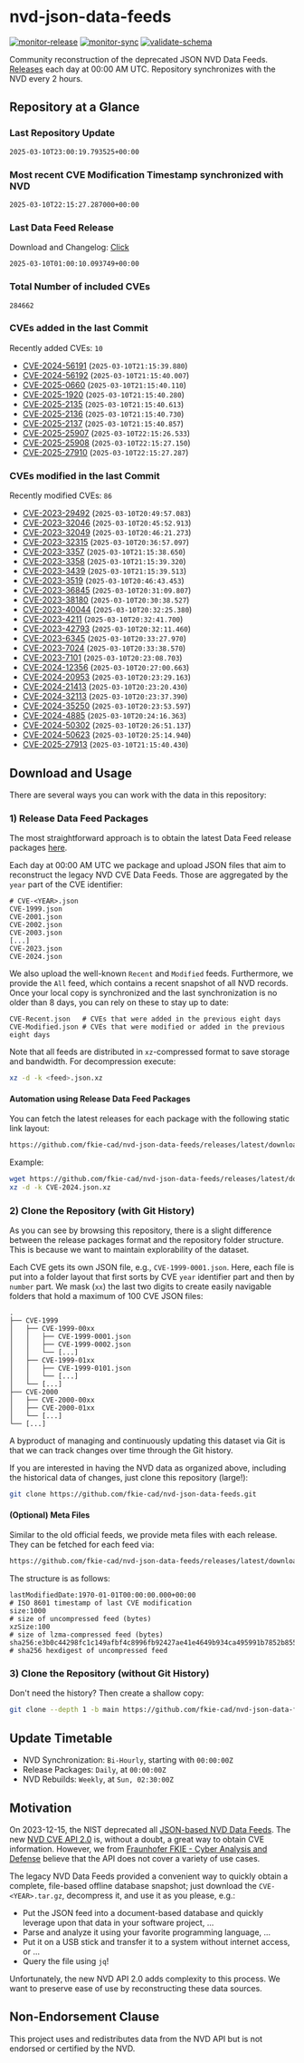 # nvd-json-data-feeds

[![monitor-release](https://github.com/fkie-cad/nvd-json-data-feeds/actions/workflows/monitor_release.yml/badge.svg)](https://github.com/fkie-cad/nvd-json-data-feeds/actions/workflows/monitor_release.yml)
[![monitor-sync](https://github.com/fkie-cad/nvd-json-data-feeds/actions/workflows/monitor_sync.yml/badge.svg)](https://github.com/fkie-cad/nvd-json-data-feeds/actions/workflows/monitor_sync.yml)
[![validate-schema](https://github.com/fkie-cad/nvd-json-data-feeds/actions/workflows/validate_schema.yml/badge.svg)](https://github.com/fkie-cad/nvd-json-data-feeds/actions/workflows/validate_schema.yml)

Community reconstruction of the deprecated JSON NVD Data Feeds.
[Releases](https://github.com/fkie-cad/nvd-json-data-feeds/releases/latest) each day at 00:00 AM UTC.
Repository synchronizes with the NVD every 2 hours.

## Repository at a Glance

### Last Repository Update

```plain
2025-03-10T23:00:19.793525+00:00
```

### Most recent CVE Modification Timestamp synchronized with NVD

```plain
2025-03-10T22:15:27.287000+00:00
```

### Last Data Feed Release

Download and Changelog: [Click](https://github.com/fkie-cad/nvd-json-data-feeds/releases/latest)

```plain
2025-03-10T01:00:10.093749+00:00
```

### Total Number of included CVEs

```plain
284662
```

### CVEs added in the last Commit

Recently added CVEs: `10`

- [CVE-2024-56191](CVE-2024/CVE-2024-561xx/CVE-2024-56191.json) (`2025-03-10T21:15:39.880`)
- [CVE-2024-56192](CVE-2024/CVE-2024-561xx/CVE-2024-56192.json) (`2025-03-10T21:15:40.007`)
- [CVE-2025-0660](CVE-2025/CVE-2025-06xx/CVE-2025-0660.json) (`2025-03-10T21:15:40.110`)
- [CVE-2025-1920](CVE-2025/CVE-2025-19xx/CVE-2025-1920.json) (`2025-03-10T21:15:40.280`)
- [CVE-2025-2135](CVE-2025/CVE-2025-21xx/CVE-2025-2135.json) (`2025-03-10T21:15:40.613`)
- [CVE-2025-2136](CVE-2025/CVE-2025-21xx/CVE-2025-2136.json) (`2025-03-10T21:15:40.730`)
- [CVE-2025-2137](CVE-2025/CVE-2025-21xx/CVE-2025-2137.json) (`2025-03-10T21:15:40.857`)
- [CVE-2025-25907](CVE-2025/CVE-2025-259xx/CVE-2025-25907.json) (`2025-03-10T22:15:26.533`)
- [CVE-2025-25908](CVE-2025/CVE-2025-259xx/CVE-2025-25908.json) (`2025-03-10T22:15:27.150`)
- [CVE-2025-27910](CVE-2025/CVE-2025-279xx/CVE-2025-27910.json) (`2025-03-10T22:15:27.287`)


### CVEs modified in the last Commit

Recently modified CVEs: `86`

- [CVE-2023-29492](CVE-2023/CVE-2023-294xx/CVE-2023-29492.json) (`2025-03-10T20:49:57.083`)
- [CVE-2023-32046](CVE-2023/CVE-2023-320xx/CVE-2023-32046.json) (`2025-03-10T20:45:52.913`)
- [CVE-2023-32049](CVE-2023/CVE-2023-320xx/CVE-2023-32049.json) (`2025-03-10T20:46:21.273`)
- [CVE-2023-32315](CVE-2023/CVE-2023-323xx/CVE-2023-32315.json) (`2025-03-10T20:36:57.097`)
- [CVE-2023-3357](CVE-2023/CVE-2023-33xx/CVE-2023-3357.json) (`2025-03-10T21:15:38.650`)
- [CVE-2023-3358](CVE-2023/CVE-2023-33xx/CVE-2023-3358.json) (`2025-03-10T21:15:39.320`)
- [CVE-2023-3439](CVE-2023/CVE-2023-34xx/CVE-2023-3439.json) (`2025-03-10T21:15:39.513`)
- [CVE-2023-3519](CVE-2023/CVE-2023-35xx/CVE-2023-3519.json) (`2025-03-10T20:46:43.453`)
- [CVE-2023-36845](CVE-2023/CVE-2023-368xx/CVE-2023-36845.json) (`2025-03-10T20:31:09.807`)
- [CVE-2023-38180](CVE-2023/CVE-2023-381xx/CVE-2023-38180.json) (`2025-03-10T20:30:38.527`)
- [CVE-2023-40044](CVE-2023/CVE-2023-400xx/CVE-2023-40044.json) (`2025-03-10T20:32:25.380`)
- [CVE-2023-4211](CVE-2023/CVE-2023-42xx/CVE-2023-4211.json) (`2025-03-10T20:32:41.700`)
- [CVE-2023-42793](CVE-2023/CVE-2023-427xx/CVE-2023-42793.json) (`2025-03-10T20:32:11.460`)
- [CVE-2023-6345](CVE-2023/CVE-2023-63xx/CVE-2023-6345.json) (`2025-03-10T20:33:27.970`)
- [CVE-2023-7024](CVE-2023/CVE-2023-70xx/CVE-2023-7024.json) (`2025-03-10T20:33:38.570`)
- [CVE-2023-7101](CVE-2023/CVE-2023-71xx/CVE-2023-7101.json) (`2025-03-10T20:23:08.703`)
- [CVE-2024-12356](CVE-2024/CVE-2024-123xx/CVE-2024-12356.json) (`2025-03-10T20:27:00.663`)
- [CVE-2024-20953](CVE-2024/CVE-2024-209xx/CVE-2024-20953.json) (`2025-03-10T20:23:29.163`)
- [CVE-2024-21413](CVE-2024/CVE-2024-214xx/CVE-2024-21413.json) (`2025-03-10T20:23:20.430`)
- [CVE-2024-32113](CVE-2024/CVE-2024-321xx/CVE-2024-32113.json) (`2025-03-10T20:23:37.390`)
- [CVE-2024-35250](CVE-2024/CVE-2024-352xx/CVE-2024-35250.json) (`2025-03-10T20:23:53.597`)
- [CVE-2024-4885](CVE-2024/CVE-2024-48xx/CVE-2024-4885.json) (`2025-03-10T20:24:16.363`)
- [CVE-2024-50302](CVE-2024/CVE-2024-503xx/CVE-2024-50302.json) (`2025-03-10T20:26:51.137`)
- [CVE-2024-50623](CVE-2024/CVE-2024-506xx/CVE-2024-50623.json) (`2025-03-10T20:25:14.940`)
- [CVE-2025-27913](CVE-2025/CVE-2025-279xx/CVE-2025-27913.json) (`2025-03-10T21:15:40.430`)


## Download and Usage

There are several ways you can work with the data in this repository:

### 1) Release Data Feed Packages

The most straightforward approach is to obtain the latest Data Feed release packages [here](https://github.com/fkie-cad/nvd-json-data-feeds/releases/latest).

Each day at 00:00 AM UTC we package and upload JSON files that aim to reconstruct the legacy NVD CVE Data Feeds.
Those are aggregated by the `year` part of the CVE identifier:

```
# CVE-<YEAR>.json
CVE-1999.json
CVE-2001.json
CVE-2002.json
CVE-2003.json
[...]
CVE-2023.json
CVE-2024.json
```

We also upload the well-known `Recent` and `Modified` feeds.
Furthermore, we provide the `All` feed, which contains a recent snapshot of all NVD records.
Once your local copy is synchronized and the last synchronization is no older than 8 days, you can rely on these to stay up to date:

```plain
CVE-Recent.json   # CVEs that were added in the previous eight days
CVE-Modified.json # CVEs that were modified or added in the previous eight days
```

Note that all feeds are distributed in `xz`-compressed format to save storage and bandwidth.
For decompression execute:

```sh
xz -d -k <feed>.json.xz
```

#### Automation using Release Data Feed Packages

You can fetch the latest releases for each package with the following static link layout:

```sh
https://github.com/fkie-cad/nvd-json-data-feeds/releases/latest/download/CVE-<YEAR>.json.xz
```

Example:

```sh
wget https://github.com/fkie-cad/nvd-json-data-feeds/releases/latest/download/CVE-2024.json.xz
xz -d -k CVE-2024.json.xz
```

### 2) Clone the Repository (with Git History)

As you can see by browsing this repository, there is a slight difference between the release packages format and the repository folder structure.
This is because we want to maintain explorability of the dataset.

Each CVE gets its own JSON file, e.g., `CVE-1999-0001.json`.
Here, each file is put into a folder layout that first sorts by CVE `year` identifier part and then by `number` part.
We mask (`xx`) the last two digits to create easily navigable folders that hold a maximum of 100 CVE JSON files:

```plain
.
├── CVE-1999
│   ├── CVE-1999-00xx
│   │   ├── CVE-1999-0001.json
│   │   ├── CVE-1999-0002.json
│   │   └── [...]
│   ├── CVE-1999-01xx
│   │   ├── CVE-1999-0101.json
│   │   └── [...]
│   └── [...]
├── CVE-2000
│   ├── CVE-2000-00xx
│   ├── CVE-2000-01xx
│   └── [...]
└── [...]
```

A byproduct of managing and continuously updating this dataset via Git is that we can track changes over time through the Git history.

If you are interested in having the NVD data as organized above, including the historical data of changes, just clone this repository (large!):

```sh
git clone https://github.com/fkie-cad/nvd-json-data-feeds.git
```

#### (Optional) Meta Files

Similar to the old official feeds, we provide meta files with each release. They can be fetched for each feed via:

```sh
https://github.com/fkie-cad/nvd-json-data-feeds/releases/latest/download/CVE-<YEAR>.meta
```

The structure is as follows:

```plain
lastModifiedDate:1970-01-01T00:00:00.000+00:00                          # ISO 8601 timestamp of last CVE modification
size:1000                                                               # size of uncompressed feed (bytes)
xzSize:100                                                              # size of lzma-compressed feed (bytes)
sha256:e3b0c44298fc1c149afbf4c8996fb92427ae41e4649b934ca495991b7852b855 # sha256 hexdigest of uncompressed feed
```

### 3) Clone the Repository (without Git History)

Don't need the history? Then create a shallow copy:

```sh
git clone --depth 1 -b main https://github.com/fkie-cad/nvd-json-data-feeds.git
```


## Update Timetable

* NVD Synchronization: `Bi-Hourly`, starting with `00:00:00Z`
* Release Packages: `Daily`, at `00:00:00Z`
* NVD Rebuilds: `Weekly`, at `Sun, 02:30:00Z`


## Motivation

On 2023-12-15, the NIST deprecated all [JSON-based NVD Data Feeds](https://nvd.nist.gov/vuln/data-feeds#divRetirementBanner-1).
The new [NVD CVE API 2.0](https://nvd.nist.gov/developers/vulnerabilities) is, without a doubt, a great way to obtain CVE information.
However, we from [Fraunhofer FKIE - Cyber Analysis and Defense](https://www.fkie.fraunhofer.de/en/departments/cad.html) believe that the API does not cover a variety of use cases.

The legacy NVD Data Feeds provided a convenient way to quickly obtain a complete, file-based offline database snapshot; just download the `CVE-<YEAR>.tar.gz`, decompress it, and use it as you please, e.g.:

- Put the JSON feed into a document-based database and quickly leverage upon that data in your software project, ...
- Parse and analyze it using your favorite programming language, ...
- Put it on a USB stick and transfer it to a system without internet access, or ...
- Query the file using `jq`!

Unfortunately, the new NVD API 2.0 adds complexity to this process.
We want to preserve ease of use by reconstructing these data sources.

## Non-Endorsement Clause

This project uses and redistributes data from the NVD API but is not endorsed or certified by the NVD.
